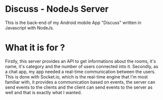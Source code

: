 # Discuss - NodeJs Server

This is the back-end of my Android mobile App "Discuss" written in Javascript with NodeJs.

# What it is for ?
  Firstly, this server provides an API to get informations about the rooms, it's name, it's category and the number of users connected into it.
  Secondly, as a chat app, my app needed a real-time communication between the users. This is done with Socket.io, which is the real-time engine that I'm most familiar with, it provides a communication based on events, the server can send events to the clients and the client can send events to the server as well and that is exactly what I wanted.
  
